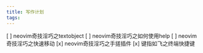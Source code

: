 ```yaml
---
title: 写作计划
tags:
---
```




[ ] neovim奇技淫巧之textobject
[ ] neovim奇技淫巧之如何使用help
[ ] neovim奇技淫巧之快速移动
[x] neovim奇技淫巧之手搓插件
[x] 键指如飞之终端快捷键
